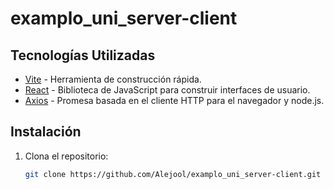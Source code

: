 # examplo_uni_server-client


## Tecnologías Utilizadas

- [Vite](https://vitejs.dev) - Herramienta de construcción rápida.
- [React](https://reactjs.org) - Biblioteca de JavaScript para construir interfaces de usuario.
- [Axios](https://axios-http.com) - Promesa basada en el cliente HTTP para el navegador y node.js.

## Instalación

1. Clona el repositorio:
   ```bash
   git clone https://github.com/Alejool/examplo_uni_server-client.git

   
